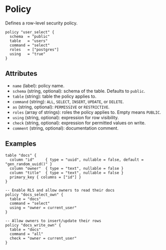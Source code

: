 # Policy

Defines a row-level security policy.

```hcl
policy "user_select" {
  schema  = "public"
  table   = "users"
  command = "select"
  roles   = ["postgres"]
  using   = "true"
}
```

## Attributes
- `name` (label): policy name.
- `schema` (string, optional): schema of the table. Defaults to `public`.
- `table` (string): table the policy applies to.
- `command` (string): `ALL`, `SELECT`, `INSERT`, `UPDATE`, or `DELETE`.
- `as` (string, optional): `PERMISSIVE` or `RESTRICTIVE`.
- `roles` (array of strings): roles the policy applies to. Empty means `PUBLIC`.
- `using` (string, optional): expression for row visibility.
- `check` (string, optional): expression for permitted values on write.
- `comment` (string, optional): documentation comment.

## Examples

```hcl
table "docs" {
  column "id"     { type = "uuid", nullable = false, default = "gen_random_uuid()" }
  column "owner"  { type = "text", nullable = false }
  column "title"  { type = "text", nullable = false }
  primary_key { columns = ["id"] }
}

-- Enable RLS and allow owners to read their docs
policy "docs_select_own" {
  table = "docs"
  command = "select"
  using = "owner = current_user"
}

-- Allow owners to insert/update their rows
policy "docs_write_own" {
  table = "docs"
  command = "all"
  check = "owner = current_user"
}
```
